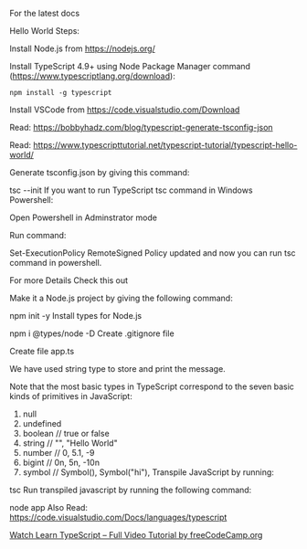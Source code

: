 For the latest docs

Hello World Steps:

Install Node.js from https://nodejs.org/

Install TypeScript 4.9+ using Node Package Manager command (https://www.typescriptlang.org/download):

 	npm install -g typescript
Install VSCode from https://code.visualstudio.com/Download

Read: https://bobbyhadz.com/blog/typescript-generate-tsconfig-json

Read: https://www.typescripttutorial.net/typescript-tutorial/typescript-hello-world/

Generate tsconfig.json by giving this command:

 tsc --init
If you want to run TypeScript tsc command in Windows Powershell:

Open Powershell in Adminstrator mode

Run command:

 Set-ExecutionPolicy RemoteSigned
Policy updated and now you can run tsc command in powershell.

For more Details Check this out

Make it a Node.js project by giving the following command:

 npm init -y
Install types for Node.js

 npm i @types/node -D
Create .gitignore file

Create file app.ts

We have used string type to store and print the message.

Note that the most basic types in TypeScript correspond to the seven basic kinds of primitives in JavaScript:

1. null
2. undefined
3. boolean // true or false
4. string // "", "Hello World"
5. number // 0, 5.1, -9
6. bigint // 0n, 5n, -10n
7. symbol // Symbol(), Symbol("hi"),
Transpile JavaScript by running:

 tsc
Run transpiled javascript by running the following command:

node app
Also Read: https://code.visualstudio.com/Docs/languages/typescript

[Watch Learn TypeScript – Full Video Tutorial by freeCodeCamp.org
](https://www.youtube.com/watch?v=30LWjhZzg50)